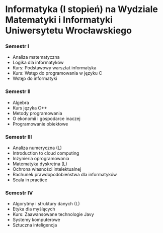 # Informatyka (I stopień) na Wydziale Matematyki i Informatyki Uniwersytetu Wrocławskiego

### Semestr I
* Analiza matematyczna
* Logika dla informatyków
* Kurs: Podstawowy warsztat informatyka
* Kurs: Wstęp do programowania w języku C
* Wstęp do informatyki

### Semestr II
* Algebra
* Kurs języka C++
* Metody programowania
* O ekonomii i gospodarce inaczej
* Programowanie obiektowe

### Semestr III
* Analiza numeryczna (L)
* Introduction to cloud computing
* Inżynieria oprogramowania
* Matematyka dyskretna (L)
* Ochrona własności intelektualnej
* Rachunek prawdopodobieństwa dla informatyków
* Scala in practice

### Semestr IV
* Algorytmy i struktury danych (L)
* Etyka dla myślących
* Kurs: Zaawansowane technologie Javy
* Systemy komputerowe
* Sztuczna inteligencja
